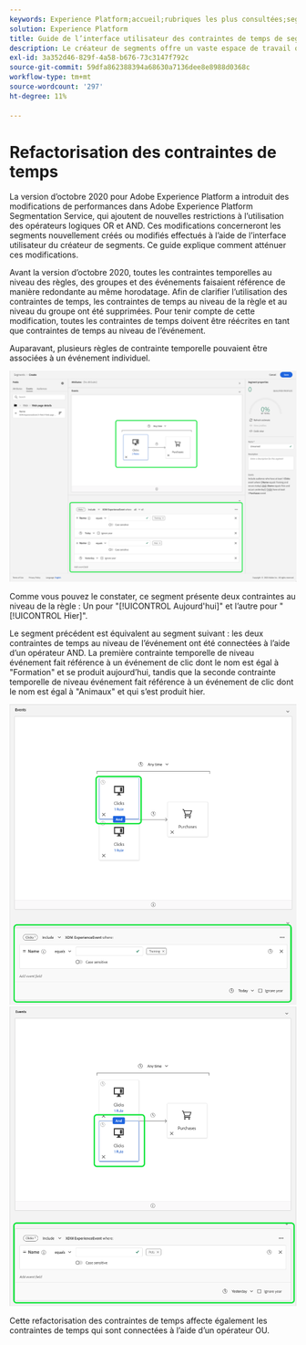```yaml
---
keywords: Experience Platform;accueil;rubriques les plus consultées;segmentation;Segmentation;créateur de segments;créateur de segments
solution: Experience Platform
title: Guide de l’interface utilisateur des contraintes de temps de segmentation restructurée
description: Le créateur de segments offre un vaste espace de travail qui vous permet d’interagir avec les éléments de données de profil. L’espace de travail fournit des commandes intuitives pour la création et la modification de règles, telles que le glisser-déposer de mosaïques utilisées pour représenter les propriétés des données.
exl-id: 3a352d46-829f-4a58-b676-73c3147f792c
source-git-commit: 59dfa862388394a68630a7136dee8e8988d0368c
workflow-type: tm+mt
source-wordcount: '297'
ht-degree: 11%

---
```


# Refactorisation des contraintes de temps

La version d’octobre 2020 pour Adobe Experience Platform a introduit des modifications de performances dans Adobe Experience Platform Segmentation Service, qui ajoutent de nouvelles restrictions à l’utilisation des opérateurs logiques OR et AND. Ces modifications concerneront les segments nouvellement créés ou modifiés effectués à l’aide de l’interface utilisateur du créateur de segments. Ce guide explique comment atténuer ces modifications.

Avant la version d’octobre 2020, toutes les contraintes temporelles au niveau des règles, des groupes et des événements faisaient référence de manière redondante au même horodatage. Afin de clarifier l’utilisation des contraintes de temps, les contraintes de temps au niveau de la règle et au niveau du groupe ont été supprimées. Pour tenir compte de cette modification, toutes les contraintes de temps doivent être réécrites en tant que contraintes de temps au niveau de l’événement.

Auparavant, plusieurs règles de contrainte temporelle pouvaient être associées à un événement individuel.

![L’ancien style des contraintes temporelles est mis en surbrillance dans le créateur de segments.](../images/ui/segment-refactoring/former-time-constraint.png)

Comme vous pouvez le constater, ce segment présente deux contraintes au niveau de la règle : Un pour &quot;[!UICONTROL Aujourd&#39;hui]&quot; et l’autre pour &quot;[!UICONTROL Hier]&quot;.

Le segment précédent est équivalent au segment suivant : les deux contraintes de temps au niveau de l’événement ont été connectées à l’aide d’un opérateur AND. La première contrainte temporelle de niveau événement fait référence à un événement de clic dont le nom est égal à &quot;Formation&quot; et se produit aujourd’hui, tandis que la seconde contrainte temporelle de niveau événement fait référence à un événement de clic dont le nom est égal à &quot;Animaux&quot; et qui s’est produit hier.

![Le nouveau style des contraintes temporelles est mis en surbrillance dans le créateur de segments.](../images/ui/segment-refactoring/time-constraint-1.png) ![Le nouveau style des contraintes temporelles est mis en surbrillance dans le créateur de segments.](../images/ui/segment-refactoring/time-constraint-2.png)

Cette refactorisation des contraintes de temps affecte également les contraintes de temps qui sont connectées à l’aide d’un opérateur OU.
